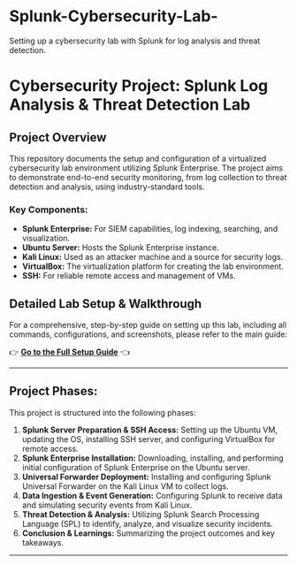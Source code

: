 # Splunk-Cybersecurity-Lab-
Setting up a cybersecurity lab with Splunk for log analysis and threat detection.


# Cybersecurity Project: Splunk Log Analysis & Threat Detection Lab

## Project Overview

This repository documents the setup and configuration of a virtualized cybersecurity lab environment utilizing Splunk Enterprise. The project aims to demonstrate end-to-end security monitoring, from log collection to threat detection and analysis, using industry-standard tools.

### Key Components:
* **Splunk Enterprise:** For SIEM capabilities, log indexing, searching, and visualization.
* **Ubuntu Server:** Hosts the Splunk Enterprise instance.
* **Kali Linux:** Used as an attacker machine and a source for security logs.
* **VirtualBox:** The virtualization platform for creating the lab environment.
* **SSH:** For reliable remote access and management of VMs.

## Detailed Lab Setup & Walkthrough

For a comprehensive, step-by-step guide on setting up this lab, including all commands, configurations, and screenshots, please refer to the main guide:

👉 [**Go to the Full Setup Guide**](docs/FULL_SETUP_GUIDE.md) 👈

---

## Project Phases:

This project is structured into the following phases:

1.  **Splunk Server Preparation & SSH Access:** Setting up the Ubuntu VM, updating the OS, installing SSH server, and configuring VirtualBox for remote access.
2.  **Splunk Enterprise Installation:** Downloading, installing, and performing initial configuration of Splunk Enterprise on the Ubuntu server.
3.  **Universal Forwarder Deployment:** Installing and configuring Splunk Universal Forwarder on the Kali Linux VM to collect logs.
4.  **Data Ingestion & Event Generation:** Configuring Splunk to receive data and simulating security events from Kali Linux.
5.  **Threat Detection & Analysis:** Utilizing Splunk Search Processing Language (SPL) to identify, analyze, and visualize security incidents.
6.  **Conclusion & Learnings:** Summarizing the project outcomes and key takeaways.

---
